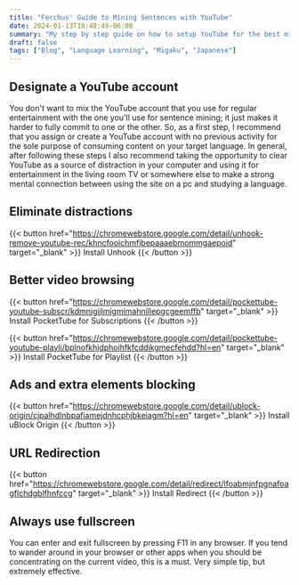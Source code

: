 ```yaml
---
title: "Ferchus' Guide to Mining Sentences with YouTube"
date: 2024-01-13T18:48:49-06:00
summary: "My step by step guide on how to setup YouTube for the best mining experience."
draft: false
tags: ["Blog", "Language Learning", "Migaku", "Japanese"]
---
```




## Designate a YouTube account



You don't want to mix the YouTube account that you use for regular entertainment with the one you'll use for sentence mining; it just makes it harder to fully commit to one or the other. So, as a first step, I recommend that you assign or create a YouTube account with no previous activity for the sole purpose of consuming content on your target language. In general, after following these steps I also recommend taking the opportunity to clear YouTube as a source of distraction in your computer and using it for entertainment in the living room TV or somewhere else to make a strong mental connection between using the site on a pc and studying a language.  

## Eliminate distractions



{{< button href="https://chromewebstore.google.com/detail/unhook-remove-youtube-rec/khncfooichmfjbepaaaebmommgaepoid" target="_blank" >}}
Install Unhook
{{< /button >}}

## Better video browsing



{{< button href="https://chromewebstore.google.com/detail/pockettube-youtube-subscr/kdmnjgijlmjgmimahnillepgcgeemffb" target="_blank" >}}
Install PocketTube for Subscriptions
{{< /button >}}

{{< button href="https://chromewebstore.google.com/detail/pockettube-youtube-playli/bplnofkhjdphoihfkfcddikgmecfehdd?hl=en" target="_blank" >}}
Install PocketTube for Playlist
{{< /button >}}

## Ads and extra elements blocking



{{< button href="https://chromewebstore.google.com/detail/ublock-origin/cjpalhdlnbpafiamejdnhcphjbkeiagm?hl=en" target="_blank" >}}
Install uBlock Origin
{{< /button >}}

## URL Redirection



{{< button href="https://chromewebstore.google.com/detail/redirect/lfoabmjnfpgnafoagflchdgblfhnfccg" target="_blank" >}}
Install Redirect
{{< /button >}}

## Always use fullscreen



You can enter and exit fullscreen by pressing F11 in any browser. If you tend to wander around in your browser or other apps when you should be concentrating on the current video, this is a must. Very simple tip, but extremely effective.